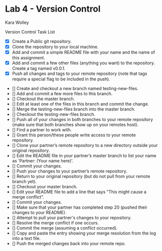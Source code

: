 # Lab 4 - Version Control
Kara Wolley

Version Control Task List


- [x] Create a Public git repository.
- [x] Clone the repository to your local machine.
- [x]  Add and commit a simple README file with your name and the name of this assignment.
- [x] Add and commit a few other files (anything you want) to the repository.
Create a tag named v0.0.1.
- [x] Push all changes and tags to your remote repository (note that tags require a special flag to be included in the push).
- [] Create and checkout a new branch named testing-new-files.
- [] Add and commit a few more files to this branch.
- [] Checkout the master branch.
- [] Edit at least one of the files in this branch and commit the change.
- [] Merge the testing-new-files branch into the master branch.
- [] Checkout the testing-new-files branch.
- [] Push all of your changes in both branches to your remote repository (make sure that both branches show up on your remotes host).
- [] Find a partner to work with.
- [] Grant this person/these people write access to your remote repository.
- [] Clone your partner’s remote repository to a new directory outside your original repository.
- [] Edit the README file in your partner’s master branch to list your name as 'Partner: (Your name here)'.
- [] Commit your changes.
- [] Push your changes to your partner’s remote repository.
- [] Return to your original repository (but do not pull from your remote branch yet).
- [] Checkout your master branch.
- [] Edit your README file to add a line that says "This might cause a merge conflict".
- [] Commit your changes.
- [] Make sure that your partner has completed step 20 (pushed their changes to your README).
- [] Attempt to pull your partner's changes to your repository.
- [] Resolve the merge conflict if one occurs.
- [] Commit the merge (assuming a conflict occurred).
- [] Copy and paste the entry showing your merge resolution from the log into a text file.
- [] Push the merged changes back into your remote repo.
